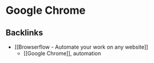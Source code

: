 # Google Chrome

## Backlinks
* [[Browserflow - Automate your work on any website]]
	* [[Google Chrome]], automation

<!-- {BearID:08640231-1D6E-4E1D-9F85-3D02196A7AD4-8144-0000026661A816CC} -->
